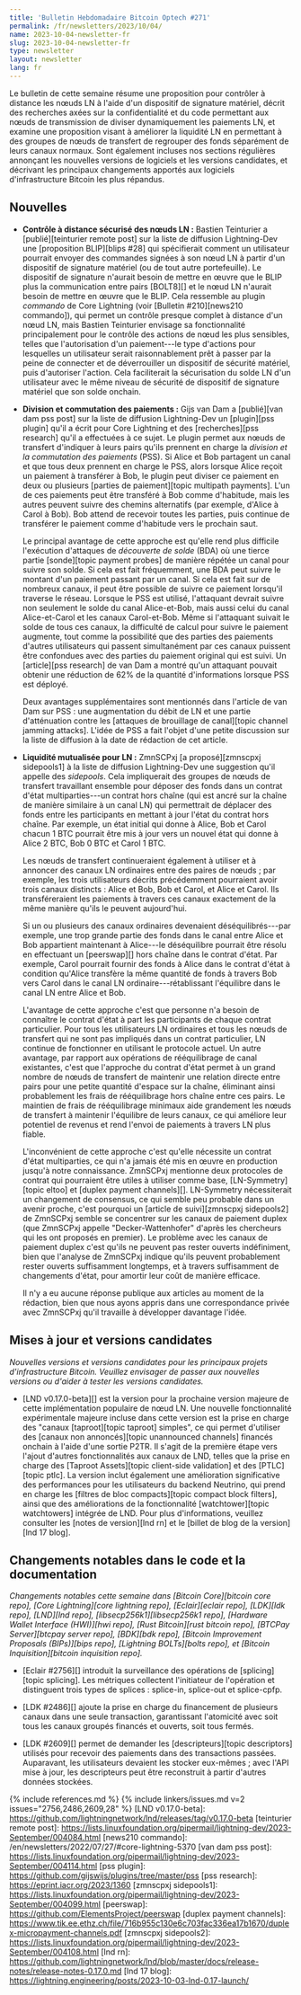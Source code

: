 ```yaml
---
title: 'Bulletin Hebdomadaire Bitcoin Optech #271'
permalink: /fr/newsletters/2023/10/04/
name: 2023-10-04-newsletter-fr
slug: 2023-10-04-newsletter-fr
type: newsletter
layout: newsletter
lang: fr
---
```

Le bulletin de cette semaine résume une proposition pour contrôler à distance les nœuds LN à l'aide d'un dispositif de signature matériel,
décrit des recherches axées sur la confidentialité et du code permettant aux nœuds de transmission de diviser dynamiquement les paiements
LN, et examine une proposition visant à améliorer la liquidité LN en permettant à des groupes de nœuds de transfert de regrouper des
fonds séparément de leurs canaux normaux. Sont également incluses nos sections régulières annonçant les
nouvelles versions de logiciels et les versions candidates, et décrivant les principaux changements apportés aux logiciels
d'infrastructure Bitcoin les plus répandus.

## Nouvelles

- **Contrôle à distance sécurisé des nœuds LN :** Bastien Teinturier a [publié][teinturier remote post] sur la liste de diffusion
  Lightning-Dev une [proposition BLIP][blips #28] qui spécifierait comment un utilisateur pourrait envoyer des commandes signées à son
  nœud LN à partir d'un dispositif de signature matériel (ou de tout autre portefeuille). Le dispositif de signature n'aurait besoin de
  mettre en œuvre que le BLIP plus la communication entre pairs [BOLT8][] et le nœud LN n'aurait besoin de mettre en œuvre que le BLIP.
  Cela ressemble au plugin _commando_ de Core Lightning (voir [Bulletin #210][news210 commando]), qui permet un contrôle presque complet
  à distance d'un nœud LN, mais Bastien Teinturier envisage sa fonctionnalité principalement pour le contrôle des actions de nœud les plus
  sensibles, telles que l'autorisation d'un paiement---le type d'actions pour lesquelles un utilisateur serait raisonnablement prêt à
  passer par la peine de connecter et de déverrouiller un dispositif de sécurité matériel, puis d'autoriser l'action. Cela faciliterait
  la sécurisation du solde LN d'un utilisateur avec le même niveau de sécurité de dispositif de signature matériel que son solde onchain.

- **Division et commutation des paiements :** Gijs van Dam a [publié][van dam pss post] sur la liste de diffusion Lightning-Dev un
  [plugin][pss plugin] qu'il a écrit pour Core Lightning et des [recherches][pss research] qu'il a effectuées à ce sujet. Le plugin
  permet aux nœuds de transfert d'indiquer à leurs pairs qu'ils prennent en charge la _division et la commutation des paiements_ (PSS).
  Si Alice et Bob partagent un canal et que tous deux prennent en charge le PSS, alors lorsque Alice reçoit un paiement à transférer
  à Bob, le plugin peut diviser ce paiement en deux ou plusieurs [parties de paiement][topic multipath payments]. L'un de ces paiements
  peut être transféré à Bob comme d'habitude, mais les autres peuvent suivre des chemins alternatifs (par exemple, d'Alice à Carol à Bob).
  Bob attend de recevoir toutes les parties, puis continue de transférer le paiement comme d'habitude vers le prochain saut.

     Le principal avantage de cette approche est qu'elle rend plus difficile l'exécution d'attaques de _découverte de solde_ (BDA) où
     une tierce partie [sonde][topic payment probes] de manière répétée un canal pour suivre son solde. Si cela est fait fréquemment,
     une BDA peut suivre le montant d'un paiement passant par un canal. Si cela est fait sur de nombreux canaux, il peut être possible
     de suivre ce paiement lorsqu'il traverse le réseau. Lorsque le PSS est utilisé, l'attaquant devrait suivre non seulement le solde
     du canal Alice-et-Bob, mais aussi celui du canal Alice-et-Carol et les canaux Carol-et-Bob. Même si l'attaquant suivait le solde de
     tous ces canaux, la difficulté de calcul pour suivre le paiement augmente, tout comme la possibilité que des parties des paiements
     d'autres utilisateurs qui passent simultanément par ces canaux puissent être confondues avec des parties du paiement original qui
     est suivi. Un [article][pss research] de van Dam a montré qu'un attaquant pouvait obtenir
     une réduction de 62% de la quantité d'informations lorsque PSS est déployé.

     Deux avantages supplémentaires sont mentionnés dans l'article de van Dam sur PSS :
     une augmentation du débit de LN et une partie d'atténuation contre les [attaques de brouillage de canal][topic channel
     jamming attacks]. L'idée de PSS a fait l'objet d'une petite discussion sur la liste de diffusion à la date de rédaction de cet
     article.

- **Liquidité mutualisée pour LN :** ZmnSCPxj [a proposé][zmnscpxj sidepools1] à la liste de diffusion Lightning-Dev une suggestion
  qu'il appelle des _sidepools_. Cela impliquerait des groupes de nœuds de transfert travaillant ensemble pour déposer des fonds dans
  un contrat d'état multiparties---un contrat hors chaîne (qui est ancré sur la chaîne de manière similaire à un canal LN) qui permettrait
  de déplacer des fonds entre les participants en mettant à jour l'état du contrat hors chaîne. Par exemple, un état initial qui donne
  à Alice, Bob et Carol chacun 1 BTC pourrait être mis à jour vers un nouvel état qui donne à Alice 2 BTC, Bob 0 BTC et Carol 1 BTC.

     Les nœuds de transfert continueraient également à utiliser et à annoncer des canaux LN ordinaires entre des paires de nœuds ;
     par exemple, les trois utilisateurs décrits précédemment pourraient avoir trois canaux distincts : Alice et Bob, Bob et Carol, et
     Alice et Carol. Ils transféreraient les paiements à travers ces canaux exactement de la même manière qu'ils le peuvent aujourd'hui.

     Si un ou plusieurs des canaux ordinaires devenaient déséquilibrés---par exemple, une trop grande partie des fonds dans le canal
     entre Alice et Bob appartient maintenant à Alice---le déséquilibre pourrait être résolu en effectuant un [peerswap][] hors chaîne
     dans le contrat d'état. Par exemple, Carol pourrait fournir des fonds à Alice dans le contrat d'état à condition qu'Alice transfère
     la même quantité de fonds à travers Bob vers Carol dans le canal LN ordinaire---rétablissant l'équilibre dans le canal LN entre
     Alice et Bob.

     L'avantage de cette approche c'est que personne n'a besoin de connaître le contrat d'état à part les participants de chaque contrat
     particulier. Pour tous les utilisateurs LN ordinaires et tous les nœuds de transfert qui ne sont pas impliqués dans un contrat
     particulier, LN continue de fonctionner en utilisant le protocole actuel. Un autre avantage, par rapport aux opérations de
     rééquilibrage de canal existantes, c'est que l'approche du contrat d'état permet à un grand nombre de nœuds de transfert de
     maintenir une relation directe entre pairs pour une petite quantité d'espace sur la chaîne, éliminant ainsi probablement les
     frais de rééquilibrage hors chaîne entre ces pairs. Le maintien de frais de rééquilibrage minimaux aide grandement les nœuds
     de transfert à maintenir l'équilibre de leurs canaux, ce qui améliore leur potentiel de revenus et rend l'envoi de paiements
     à travers LN plus fiable.

     L'inconvénient de cette approche c'est qu'elle nécessite un contrat d'état multiparties, ce qui n'a jamais été mis en œuvre en
     production jusqu'à notre connaissance. ZmnSCPxj mentionne deux protocoles de contrat qui pourraient être utiles à utiliser comme
     base, [LN-Symmetry][topic eltoo] et [duplex payment channels][]. LN-Symmetry nécessiterait un changement de consensus, ce qui semble
     peu probable dans un avenir proche, c'est pourquoi un [article de suivi][zmnscpxj sidepools2] de ZmnSCPxj semble se concentrer sur
     les canaux de paiement duplex (que ZmnSCPxj appelle "Decker-Wattenhofer" d'après les chercheurs qui les ont proposés en premier).
     Le problème avec les canaux de paiement duplex c'est qu'ils ne peuvent pas rester ouverts indéfiniment, bien que l'analyse de ZmnSCPxj
     indique qu'ils peuvent probablement rester ouverts suffisamment longtemps, et à travers suffisamment de changements d'état, pour
     amortir leur coût de manière efficace.

     Il n'y a eu aucune réponse publique aux articles au moment de la rédaction, bien que nous ayons appris dans une correspondance
     privée avec ZmnSCPxj qu'il travaille à développer davantage l'idée.

## Mises à jour et versions candidates

*Nouvelles versions et versions candidates pour les principaux projets
d'infrastructure Bitcoin. Veuillez envisager de passer aux nouvelles
versions ou d'aider à tester les versions candidates.*

- [LND v0.17.0-beta][] est la version pour la prochaine version majeure de cette implémentation populaire de nœud LN. Une nouvelle
  fonctionnalité expérimentale majeure incluse dans cette version est la prise en charge des "canaux [taproot][topic taproot] simples",
  ce qui permet d'utiliser des [canaux non annoncés][topic unannounced channels] financés onchain à l'aide d'une sortie P2TR. Il s'agit
  de la première étape vers l'ajout d'autres fonctionnalités aux canaux de LND, telles que la prise en charge des [Taproot Assets][topic
  client-side validation] et des [PTLC][topic ptlc]. La version inclut également une amélioration significative des performances pour les
  utilisateurs du backend Neutrino, qui prend en charge les [filtres de bloc compacts][topic compact block filters], ainsi que des
  améliorations de la fonctionnalité [watchtower][topic watchtowers] intégrée de LND. Pour plus d'informations, veuillez consulter les
  [notes de version][lnd rn] et le [billet de blog de la version][lnd 17 blog].

## Changements notables dans le code et la documentation

*Changements notables cette semaine dans [Bitcoin Core][bitcoin core repo], [Core Lightning][core lightning repo], [Eclair][eclair repo],
[LDK][ldk repo], [LND][lnd repo], [libsecp256k1][libsecp256k1 repo], [Hardware Wallet Interface (HWI)][hwi repo], [Rust Bitcoin][rust
bitcoin repo], [BTCPay Server][btcpay server repo], [BDK][bdk repo], [Bitcoin Improvement Proposals (BIPs)][bips repo], [Lightning
BOLTs][bolts repo], et [Bitcoin Inquisition][bitcoin inquisition repo].*

- [Eclair #2756][] introduit la surveillance des opérations de [splicing][topic splicing]. Les métriques collectent l'initiateur de
  l'opération et distinguent trois types de splices : splice-in, splice-out et splice-cpfp.

- [LDK #2486][] ajoute la prise en charge du financement de plusieurs canaux dans une seule transaction, garantissant l'atomicité avec
  soit tous les canaux groupés financés et ouverts, soit tous fermés.

- [LDK #2609][] permet de demander les [descripteurs][topic descriptors] utilisés pour recevoir des paiements dans des transactions
  passées. Auparavant, les utilisateurs devaient les stocker eux-mêmes ; avec l'API mise à jour, les descripteurs peut être reconstruit
  à partir d'autres données stockées.

{% include references.md %}
{% include linkers/issues.md v=2 issues="2756,2486,2609,28" %}
[LND v0.17.0-beta]: https://github.com/lightningnetwork/lnd/releases/tag/v0.17.0-beta
[teinturier remote post]: https://lists.linuxfoundation.org/pipermail/lightning-dev/2023-September/004084.html
[news210 commando]: /en/newsletters/2022/07/27/#core-lightning-5370
[van dam pss post]: https://lists.linuxfoundation.org/pipermail/lightning-dev/2023-September/004114.html
[pss plugin]: https://github.com/gijswijs/plugins/tree/master/pss
[pss research]: https://eprint.iacr.org/2023/1360
[zmnscpxj sidepools1]: https://lists.linuxfoundation.org/pipermail/lightning-dev/2023-September/004099.html
[peerswap]: https://github.com/ElementsProject/peerswap
[duplex payment channels]: https://www.tik.ee.ethz.ch/file/716b955c130e6c703fac336ea17b1670/duplex-micropayment-channels.pdf
[zmnscpxj sidepools2]: https://lists.linuxfoundation.org/pipermail/lightning-dev/2023-September/004108.html
[lnd rn]: https://github.com/lightningnetwork/lnd/blob/master/docs/release-notes/release-notes-0.17.0.md
[lnd 17 blog]: https://lightning.engineering/posts/2023-10-03-lnd-0.17-launch/
